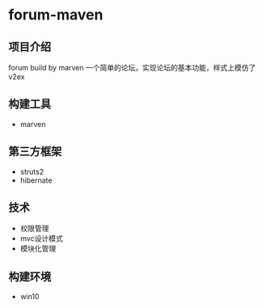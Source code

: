# forum-maven

## 项目介绍

forum build by marven
一个简单的论坛，实现论坛的基本功能，样式上模仿了v2ex

## 构建工具
- marven

## 第三方框架

- struts2
- hibernate

## 技术
- 权限管理
- mvc设计模式
- 模块化管理

## 构建环境
- win10





